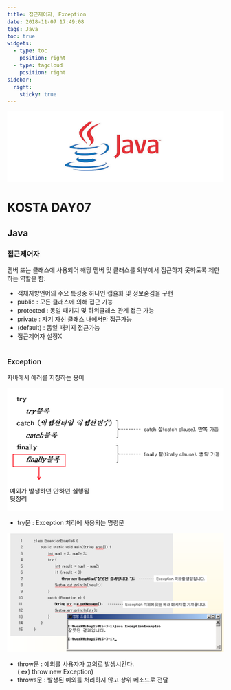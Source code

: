 ```yaml
---
title: 접근제어자, Exception
date: 2018-11-07 17:49:08
tags: Java
toc: true
widgets:
  - type: toc
    position: right
  - type: tagcloud
    position: right
sidebar:
  right:
    sticky: true
---
```

![Java](/images/javaimage.png)
# KOSTA DAY07
## Java
<!-- more -->
### 접근제어자
멤버 또는 클래스에 사용되어 해당 멤버 및 클래스를 외부에서 접근하지 못하도록 제한하는 역할을 함.

- 객체지향언어의 주요 특성중 하나인 캡슐화 및 정보숨김을 구현
- public : 모든 클래스에 의해 접근 가능
- protected : 동일 패키지 및 하위클래스 관계 접근 가능
- private : 자기 자신 클래스 내에서만 접근가능
- (default) : 동일 패키지 접근가능 
- 접근제어자 설정X
<br><br>

### Exception
자바에서 에러를 지칭하는 용어

![Java](/images/java/java07-01.png)
- try문 : Exception 처리에 사용되는 명령문

![Java](/images/java/java07-02.png)
- throw문 : 예외를 사용자가 고의로 발생시킨다.   
( ex) throw new Exception)
- throws문 : 발생된 예외를 처리하지 않고 상위 메소드로 전달


<br><br>



